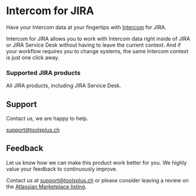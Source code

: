 # Intercom for JIRA

Have your Intercom data at your fingertips with [Intercom](https://www.intercom.com/) for JIRA.

Intercom for JIRA allows you to work with Intercom data right inside of JIRA or JIRA Service Desk without having to leave the current context. And if your workflow requires you to change systems, the same Intercom context is just one click away.

### Supported JIRA products

All JIRA products, including JIRA Service Desk.

## Support

Contact us, we are happy to help.

[support@toolsplus.ch](mailto:support@toolsplus.ch)

## Feedback

Let us know how we can make this product work better for you. We highly value your feedback to continuously improve.

Contact us at [support@toolsplus.ch](mailto:support@toolsplus.ch) or please consider leaving a review on the [Atlassian Marketplace listing](https://marketplace.atlassian.com/plugins/io.toolsplus.atlassian.connect.jira.intercom/cloud/reviews).

